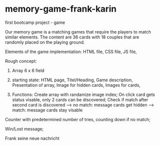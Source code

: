 # memory-game-frank-karin
first bootcamp project - game

Our memory game is a matching games that require the players to match similar elements.
The content are 36 cards with 18 couples that are randomly placed on the playing ground.

Elements of the game implementation:
HTML file,
CSS file,
JS file,


Rough concept:

1) Array 6 x 6 field

2) starting state:
HTML page,
Titel/Heading,
Game description,
Presentation of array,
Image for hidden cards,
Images for cards,

3) Functions:
Create array with randamize image index;
On click card gets status visable, only 2 cards can be discovered;
Check if match after second card is discovered
--> no match:
    message
    cards get hidden
--> match:
    message
    cards stay visable

Counter with predetermined number of tries, counting down if no match;

Win/Lost message;

Frank seine neue nachricht







